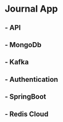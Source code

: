 <h1> Journal App </h1>
    <h2> - API </h2>
     <h2> - MongoDb </h2>
      <h2> - Kafka</h2>
       <h2> - Authentication </h2>
        <h2> - SpringBoot </h2>
         <h2> - Redis Cloud</h2>
    
   

